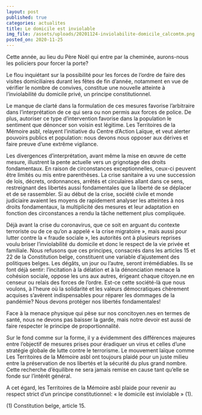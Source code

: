 ```yaml
---
layout: post
published: true
categories: actualites
title: Le domicile est inviolable
img_file: /assets/uploads/20201124-inviolabilite-domicile_calcomtm.png
posted_on: 2020-11-25
---
```

Cette année, au lieu du Père Noël qui entre par la cheminée, aurons-nous les policiers pour forcer la porte?

Le flou inquiétant sur la possibilité pour les forces de l’ordre de faire des visites domiciliaires durant les fêtes de fin d’année, notamment en vue de vérifier le nombre de convives, constitue une nouvelle atteinte à l’inviolabilité du domicile privé, un principe constitutionnel.

Le manque de clarté dans la formulation de ces mesures favorise l’arbitraire dans l’interprétation de ce qui sera ou non permis aux forces de police. De plus, autoriser ce type d’intervention favorise dans la population le sentiment que dénoncer son voisin est légitime. Les Territoires de la Mémoire asbl, relayent l’initiative du Centre d’Action Laïque, et veut alerter pouvoirs publics et population: nous devons nous opposer aux dérives et faire preuve d’une extrême vigilance.

Les divergences d’interprétation, avant même la mise en œuvre de cette mesure, illustrent la pente actuelle vers un grignotage des droits fondamentaux. En raison de circonstances exceptionnelles, ceux-ci peuvent être limités ou mis entre parenthèses. La crise sanitaire a vu une succession de lois, décrets, ordonnances, arrêtés et circulaires allant dans ce sens, restreignant des libertés aussi fondamentales que la liberté de se déplacer et de se rassembler. Si au début de la crise, société civile et monde judiciaire avaient les moyens de rapidement analyser les atteintes à nos droits fondamentaux, la multiplicité des mesures et leur adaptation en fonction des circonstances a rendu la tâche nettement plus compliquée.

Déjà avant la crise du coronavirus, que ce soit en arguant du contexte terroriste ou de ce qu’on a appelé « la crise migratoire », mais aussi pour lutter contre la « fraude sociale », les autorités ont à plusieurs reprises voulu briser l’inviolabilité du domicile et donc le respect de la vie privée et familiale. Nous refusons que ces principes, consacrés dans les articles 15 et 22 de la Constitution belge, constituent une variable d’ajustement des politiques belges. Les dégâts, un jour ou l’autre, seront irrémédiables. Ils se font déjà sentir: l’incitation à la délation et à la dénonciation menace la cohésion sociale, oppose les uns aux autres, érigeant chaque citoyen.ne en censeur ou relais des forces de l’ordre. Est-ce cette société-là que nous voulons, à l’heure où la solidarité et les valeurs démocratiques chèrement acquises s’avèrent indispensables pour réparer les dommages de la pandémie? Nous devons protéger nos libertés fondamentales!

Face à la menace physique qui pèse sur nos concitoyen.nes en termes de santé, nous ne devons pas baisser la garde, mais notre devoir est aussi de faire respecter le principe de proportionnalité.

Sur le fond comme sur la forme, il y a évidemment des différences majeures entre l’objectif de mesures prises pour éradiquer un virus et celles d’une stratégie globale de lutte contre le terrorisme. Le mouvement laïque comme Les Territoires de la Mémoire asbl ont toujours plaidé pour un juste milieu entre la préservation de nos libertés et la sécurité du plus grand nombre. Cette recherche d’équilibre ne sera jamais remise en cause tant qu’elle se fonde sur l’intérêt général.

A cet égard, les Territoires de la Mémoire asbl plaide pour revenir au respect strict d’un principe constitutionnel: « le domicile est inviolable » (1).

 

(1) Constitution belge, article 15.
